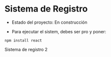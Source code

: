<h1> Sistema de Registro </h1>

- Estado del proyecto: En construcción 

- Para ejecutar el sistem, debes ser pro y poner:

```npm install react ```

Sistema de registro 2
